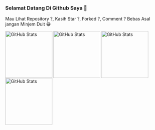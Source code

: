 ### Selamat Datang Di Github Saya 👋
Mau Lihat Repository ?, Kasih Star ?, Forked ?, Comment ? Bebas Asal jangan Minjem Duit 😁

<a href="https://github.com/Marsudii">
<img alt="GitHub Stats" src="https://github.githubassets.com/assets/mona-loading-dark-7701a7b97370.gif" align="left" height="150" /></a>
<img alt="GitHub Stats" src="https://github.githubassets.com/assets/mona-loading-dark-7701a7b97370.gif" align="left" height="150" /></a>
<img alt="GitHub Stats" src="https://github.githubassets.com/assets/mona-loading-dark-7701a7b97370.gif" align="left" height="150" /></a>
<img alt="GitHub Stats" src="https://github.githubassets.com/assets/mona-loading-dark-7701a7b97370.gif" align="left" height="150" /></a>




